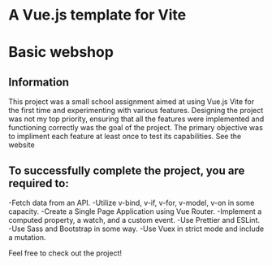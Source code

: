 # A Vue.js template for Vite
# Basic webshop

## Information
This project was a small school assignment aimed at using Vue.js Vite for the first time and experimenting with various features. Designing the project was not my top priority, ensuring that all the features were implemented and functioning correctly was the goal of the project. The primary objective was to impliment each feature at least once to test its capabilities.
See the website

## To successfully complete the project, you are required to:

-Fetch data from an API. -Utilize v-bind, v-if, v-for, v-model, v-on in some capacity. -Create a Single Page Application using Vue Router. -Implement a computed property, a watch, and a custom event. -Use Prettier and ESLint. -Use Sass and Bootstrap in some way. -Use Vuex in strict mode and include a mutation.

Feel free to check out the project!
